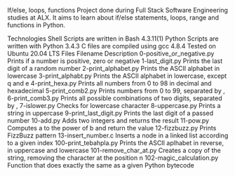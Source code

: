 If/else, loops, functions
Project done during Full Stack Software Engineering studies at ALX. It aims to learn about if/else statements, loops, range and functions in Python.

Technologies
Shell Scripts are written in Bash 4.3.11(1)
Python Scripts are written with Python 3.4.3
C files are compiled using gcc 4.8.4
Tested on Ubuntu 20.04 LTS
Files
Filename	Description
0-positive_or_negative.py	Prints if a number is positive, zero or negative
1-last_digit.py	Prints the last digit of a random number
2-print_alphabet.py	Prints the ASCII alphabet in lowercase
3-print_alphabt.py	Prints the ASCII alphabet in lowercase, except q and e
4-print_hexa.py	Prints all numbers from 0 to 98 in decimal and hexadecimal
5-print_comb2.py	Prints numbers from 0 to 99, separated by ,
6-print_comb3.py	Prints all possible combinations of two digits, separated by ,
7-islower.py	Checks for lowercase character
8-uppercase.py	Prints a string in uppercase
9-print_last_digit.py	Prints the last digit of a passed number
10-add.py	Adds two integers and returns the result
11-pow.py	Computes a to the power of b and return the value
12-fizzbuzz.py	Prints FizzBuzz pattern
13-insert_number.c	Inserts a node in a linked list according to a given index
100-print_tebahpla.py	Prints the ASCII aplhabet in reverse, in uppercase and lowercase
101-remove_char_at.py	Creates a copy of the string, removing the character at the position n
102-magic_calculation.py	Function that does exactly the same as a given Python bytecode
